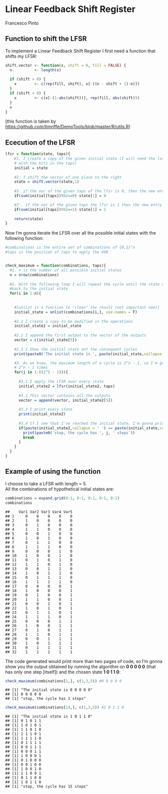 Linear Feedback Shift Register
================
Francesco Pinto

## Function to shift the LFSR

To implement a Linear Feedback Shift Register I first need a function
that shifts my LFSR:

``` r
shift.vector <- function(x, shift = 0, fill = FALSE) {
  n          <- length(x)
  
  if (shift > 0) {
    x        <- c(rep(fill, shift), x[-((n - shift + 1):n)])
  }
  if (shift < 0) {
    x        <- c(x[-(1:abs(shift))], rep(fill, abs(shift)))
  }
  x
}
```

\[this function is taken by
<https://github.com/timriffe/DemoTools/blob/master/R/utils.R>\]

## Ececution of the LFSR

``` r
lfsr = function(state, taps){
    #1. I create a copy of the given initial state (I will need the last bit to do the XOR
    # with the bits in the taps)
    initial = state 
    
    #2. I shift the vector of one place to the right
    state = shift.vector(state,1) 
    
    #3. if the xor of the given taps of the lfsr is 0, then the new entry is 0
    if(sum(initial[taps])%%2==0) state[1] = 0 

    #3'. if the xor of the given taps the lfsr is 1 then the new entry is 1
    if(sum(initial[taps])%%2==1) state[1] = 1
                                            
    return(state)
}
```

Now I’m gonna iterate the LFSR over all the possible initial states with
the following function:

``` r
#combinations is the entire set of combinations of {0,1}^n
#taps is the position of taps to apply the XOR


check_maximum = function(combinations, taps){ 
  #1. n is the number of all possible initial states 
  n = nrow(combinations) 
  
  #2. With the following loop I will repeat the cycle until the state of the LFSR returns
  #back to the initial state
  for(i in 1:n){
    
    
    #[unlist is a function to "clean" the result (not important now)]
    initial_state = unlist(combinations[i,], use.names = F)
    
    #2.1 I create a copy to be modified in the operations
    initial_state2 = initial_state 
    
    #2.2 I append the first output to the vector of the outputs
    vector = c(initial_state[5]) 
    
    #2.3 I Show the initial state ant the consequent cycles
    print(paste0('The initial state is ', paste(initial_state,collapse = ' ')))

    #3. As we know, the maximum length of a cycle is 2^n - 1, so I'm gonna iterate 
    # 2^n - 1 times
    for(j in 1:((2^5 - 1))){ 
      
      #3.1 I apply the LFSR over every state
      initial_state2 = lfsr(initial_state2, taps)
      
      #3.2 This vector contains all the outputs
      vector = append(vector, initial_state2[5])
      
      #3.3 I print every state 
      print(initial_state2)
      
      #3.4 If I see that I've reached the initial state, I'm gonna print the number of steps
      if(paste(initial_state2,collapse = ' ') == paste(initial_state,collapse = ' ')){
        print(paste0('stop, the cycle has ', j, ' steps'))
        break
      }
    }
  }
}
```

## Example of using the function

I choose to take a LFSR with length = 5.  
All the combinations of hypothetical initial states are:

``` r
combinations = expand.grid(0:1, 0:1, 0:1, 0:1, 0:1)
combinations
```

    ##    Var1 Var2 Var3 Var4 Var5
    ## 1     0    0    0    0    0
    ## 2     1    0    0    0    0
    ## 3     0    1    0    0    0
    ## 4     1    1    0    0    0
    ## 5     0    0    1    0    0
    ## 6     1    0    1    0    0
    ## 7     0    1    1    0    0
    ## 8     1    1    1    0    0
    ## 9     0    0    0    1    0
    ## 10    1    0    0    1    0
    ## 11    0    1    0    1    0
    ## 12    1    1    0    1    0
    ## 13    0    0    1    1    0
    ## 14    1    0    1    1    0
    ## 15    0    1    1    1    0
    ## 16    1    1    1    1    0
    ## 17    0    0    0    0    1
    ## 18    1    0    0    0    1
    ## 19    0    1    0    0    1
    ## 20    1    1    0    0    1
    ## 21    0    0    1    0    1
    ## 22    1    0    1    0    1
    ## 23    0    1    1    0    1
    ## 24    1    1    1    0    1
    ## 25    0    0    0    1    1
    ## 26    1    0    0    1    1
    ## 27    0    1    0    1    1
    ## 28    1    1    0    1    1
    ## 29    0    0    1    1    1
    ## 30    1    0    1    1    1
    ## 31    0    1    1    1    1
    ## 32    1    1    1    1    1

The code generated would print more than two pages of code, so I’m gonna
show you the output obtained by running the algorithm on **0 0 0 0 0**
(that has only one step \[itself\]) and the chosen state **1 0 1 1 0**:

``` r
check_maximum(combinations[1,], c(1,3,5)) #0 0 0 0 0
```

    ## [1] "The initial state is 0 0 0 0 0"
    ## [1] 0 0 0 0 0
    ## [1] "stop, the cycle has 1 steps"

``` r
check_maximum(combinations[14,], c(1,3,5)) #1 0 1 1 0
```

    ## [1] "The initial state is 1 0 1 1 0"
    ## [1] 0 1 0 1 1
    ## [1] 1 0 1 0 1
    ## [1] 1 1 0 1 0
    ## [1] 1 1 1 0 1
    ## [1] 1 1 1 1 0
    ## [1] 0 1 1 1 1
    ## [1] 0 0 1 1 1
    ## [1] 0 0 0 1 1
    ## [1] 1 0 0 0 1
    ## [1] 0 1 0 0 0
    ## [1] 0 0 1 0 0
    ## [1] 1 0 0 1 0
    ## [1] 1 1 0 0 1
    ## [1] 0 1 1 0 0
    ## [1] 1 0 1 1 0
    ## [1] "stop, the cycle has 15 steps"
